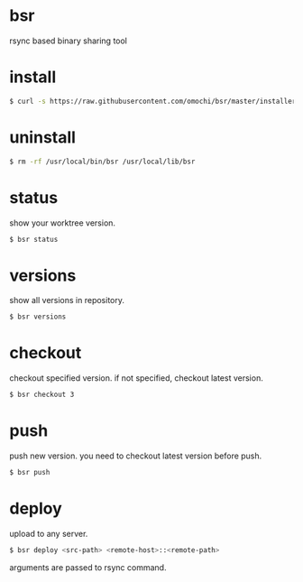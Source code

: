 # bsr
rsync based binary sharing tool

# install

```bash
$ curl -s https://raw.githubusercontent.com/omochi/bsr/master/installer.bash | bash 
```

# uninstall

```bash
$ rm -rf /usr/local/bin/bsr /usr/local/lib/bsr
```

# status

show your worktree version.

```bash
$ bsr status
```

# versions

show all versions in repository.

```bash
$ bsr versions
```

# checkout

checkout specified version.
if not specified, checkout latest version.

```bash
$ bsr checkout 3
```

# push

push new version.
you need to checkout latest version before push.

```bash
$ bsr push
```

# deploy

upload to any server.

```bash
$ bsr deploy <src-path> <remote-host>::<remote-path>
```

arguments are passed to rsync command.
